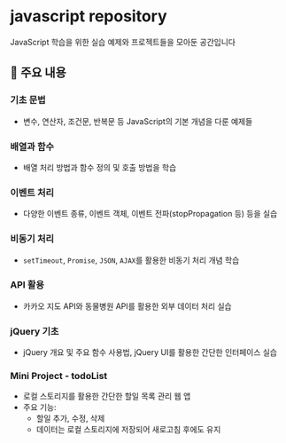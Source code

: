 # javascript repository

JavaScript 학습을 위한 실습 예제와 프로젝트들을 모아둔 공간입니다


## 🌟 주요 내용

### 기초 문법
- 변수, 연산자, 조건문, 반복문 등 JavaScript의 기본 개념을 다룬 예제들

### 배열과 함수
- 배열 처리 방법과 함수 정의 및 호출 방법을 학습

### 이벤트 처리
- 다양한 이벤트 종류, 이벤트 객체, 이벤트 전파(stopPropagation 등) 등을 실습

### 비동기 처리
- `setTimeout`, `Promise`, `JSON`, `AJAX`를 활용한 비동기 처리 개념 학습

### API 활용
- 카카오 지도 API와 동물병원 API를 활용한 외부 데이터 처리 실습

### jQuery 기초
- jQuery 개요 및 주요 함수 사용법, jQuery UI를 활용한 간단한 인터페이스 실습

### Mini Project - todoList
- 로컬 스토리지를 활용한 간단한 할일 목록 관리 웹 앱
- 주요 기능:
  - 할일 추가, 수정, 삭제
  - 데이터는 로컬 스토리지에 저장되어 새로고침 후에도 유지
